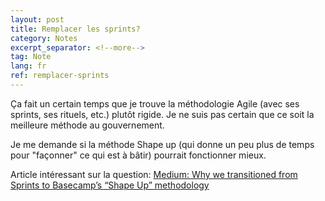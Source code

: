 ```yaml
---
layout: post
title: Remplacer les sprints? 
category: Notes
excerpt_separator: <!--more-->
tag: Note
lang: fr
ref: remplacer-sprints
---
```


Ça fait un certain temps que je trouve la méthodologie Agile (avec ses sprints, ses rituels, etc.) plutôt rigide. Je ne suis pas certain que ce soit la meilleure méthode au gouvernement. 

Je me demande si la méthode Shape up (qui donne un peu plus de temps pour "façonner" ce qui est à bâtir) pourrait fonctionner mieux. 

<!--more-->

Article intéressant sur la question:
[Medium: Why we transitioned from Sprints to Basecamp’s “Shape Up” methodology ](https://medium.com/adventures-in-consumer-technology/why-we-transitioned-from-sprints-to-basecamps-shape-up-f416114224e7)

